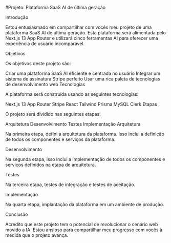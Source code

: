 
#Projeto: Plataforma SaaS AI de última geração

Introdução

Estou entusiasmado em compartilhar com vocês meu projeto de uma plataforma SaaS AI de última geração. Esta plataforma será alimentada pelo Next.js 13 App Router e utilizará cinco ferramentas AI para oferecer uma experiência de usuário incomparável.

Objetivos

Os objetivos deste projeto são:

Criar uma plataforma SaaS AI eficiente e centrada no usuário
Integrar um sistema de assinatura Stripe perfeito
Usar uma rica paleta de tecnologias de desenvolvimento web
Tecnologias

A plataforma será construída usando as seguintes tecnologias:

Next.js 13 App Router
Stripe
React
Tailwind
Prisma
MySQL
Clerk
Etapas

O projeto será dividido nas seguintes etapas:

Arquitetura
Desenvolvimento
Testes
Implementação
Arquitetura

Na primeira etapa, defini a arquitetura da plataforma. Isso inclui a definição de todos os componentes e serviços da plataforma.

Desenvolvimento

Na segunda etapa, isso inclui a implementação de todos os componentes e serviços definidos na etapa de arquitetura.

Testes

Na terceira etapa, testes de integração e testes de aceitação.

Implementação

Na quarta etapa, implantação da plataforma em um ambiente de produção.

Conclusão

Acredito que este projeto tem o potencial de revolucionar o cenário web movido a IA. Estou ansioso para compartilhar meu progresso com vocês à medida que o projeto avança.

